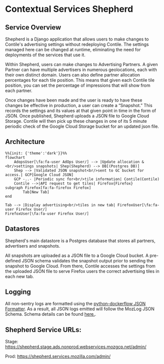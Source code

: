 # Contextual Services Shepherd

## Service Overview

Shepherd is a Django application that allows users to make changes to Contile's advertising settings without redeploying Contile.
The settings managed here can be changed at runtime, eliminating the need for deployments of the services that use it.

Within Shepherd, users can make changes to Advertising Partners.
A given Partner can have multiple advertisers in numerous geolocations, each with their own distinct domain.
Users can also define partner allocation percentages for each tile position.
This means that given each Contile tile position, you can set the percentage of impressions that will show from each partner.

Once changes have been made and the user is ready to have these changes be effective in production, a user can create a “Snapshot.”
This records the settings and its values at that given point in time in the form of JSON.
Once published, Shepherd uploads a JSON file to Google Cloud Storage.
Contile will then pick up these changes in one of its 5 minute periodic check of the Google Cloud Storage bucket for an updated json file.

## Architecture
```mermaid
%%{init: {'theme':'dark'}}%%
flowchart
    AdopsUser[\fa:fa-user AdOps User/] --> |Update allocation &<br/>settings snapshots| Shep(Shepherd) --> DB[(Postgres DB)]
    Shep --> |Validated JSON snapshot<br/>sent to GC bucket for access.| GCP[Google Cloud JSON]
    GCP -..- |Periodic sync for<br/>tile information| Contile(Contile)
    Contile -->|API request to get tiles| Firefox{Firefox}
subgraph Firefox[fa:fa-firefox Firefox]
        Tab[New Tab] 
end

Tab --> |Display advertising<br/>tiles in new tab| FirefoxUser[\fa:fa-user Firefox User/]
FirefoxUser[\fa:fa-user Firefox User/]
```

## Datastores
Shepherd's main datastore is a Postgres database that stores all partners, advertisers and snapshots.

All snapshots are uploaded as a JSON file to a Google Cloud bucket.
A pre-defined JSON schema validates the snapshot output prior to sending the snapshot to Google Cloud.
From there, Contile accesses the settings from the uploaded JSON file to serve Firefox users the correct advertising tiles in each new tab.

## Logging
All non-sentry logs are formatted using the [python-dockerflow JSON Formatter](https://python-dockerflow.readthedocs.io/en/main/api/logging.html). As a result, all JSON logs emitted will follow the MozLog JSON Schema. Schema details can be found [here.](https://wiki.mozilla.org/Firefox/Services/Logging).

## Shepherd Service URLs:

Stage: https://shepherd.stage.ads.nonprod.webservices.mozgcp.net/admin/

Prod: https://shepherd.services.mozilla.com/admin/
